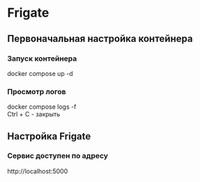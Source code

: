 # Frigate

## Первоначальная настройка контейнера

### Запуск контейнера
docker compose up -d

### Просмотр логов
docker compose logs -f \
Ctrl + C - закрыть

## Настройка Frigate

### Сервис доступен по адресу
http://localhost:5000
